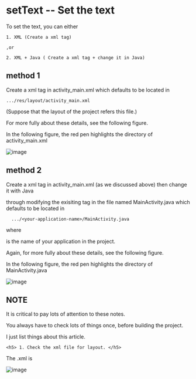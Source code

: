 # setText -- Set the text 
To set the text, you can either 

    1. XML (Create a xml tag)
    
    ,or
    
    2. XML + Java ( Create a xml tag + change it in Java)



## method 1

Create a xml tag in activity_main.xml which defaults to be located in 

    .../res/layout/activity_main.xml

(Suppose that the layout of the project refers this file.)

For more fully about these details, see the following figure.

In the following figure, the red pen highlights the directory of activity_main.xml


![image](https://github.com/40843245/PhoneDevelopment/assets/75050655/033c2b4c-2344-43a2-8beb-f6266429a958)

      
 ## method 2

  Create a xml tag in activity_main.xml (as we discussed above) then change it with Java 
   
  through modifying the exisiting tag in the file named MainActivity.java which defaults to be located in 
   
      .../<your-application-name>/MainActivity.java
  
  where 
     
  <your-application-name> is the name of your application in the project.
 

  Again, for more fully about these details, see the following figure.

  In the following figure, the red pen highlights the directory of MainActivity.java
  
  ![image](https://github.com/40843245/PhoneDevelopment/assets/75050655/3284431a-f087-47d6-97ba-e31c0da7c61e)

    
## NOTE
   
It is critical to pay lots of attention to these notes.
    
You always have to check lots of things once, before building the project. 
    
I just list things about this article.
    
    <h5> 1. Check the xml file for layout. </h5>
    
   The .xml is 
    
    
![image](https://github.com/40843245/PhoneDevelopment/assets/75050655/27706910-9eb3-4804-a7d7-bac23b245fb9)
    

    

